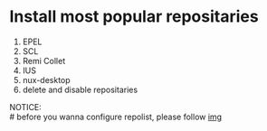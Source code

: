 # Install most popular repositaries  

1. EPEL  
2. SCL  
3. Remi Collet
4. IUS  
5. nux-desktop  
6. delete and disable repositaries  

NOTICE:  
	# before you wanna configure repolist, please follow [img](https://github.com/maxlavr/minimal/ "FOLLOW TO INSTALL")  
